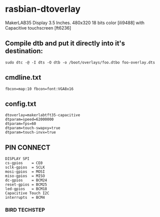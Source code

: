 # rasbian-dtoverlay
MakerLAB35 Display 3.5 Inches. 480x320 18 bits color [ili9488] with Capacitive touchscreen [ft6236] 

## Compile dtb and put it directly into it's destination:
~~~~
sudo dtc -@ -I dts -O dtb -o /boot/overlays/foo.dtbo foo-overlay.dts
~~~~
## cmdline.txt
~~~~
fbcon=map:10 fbcon=font:VGA8x16
~~~~
## config.txt
~~~~
dtoverlay=makerlabtft35-capacitive
dtparam=speed=62000000
dtparam=fps=60
dtparam=touch-swapxy=true
dtparam=touch-invx=true
~~~~

## PIN CONNECT
~~~~
DISPLAY SPI
cs-gpios    = CE0
sclk-gpios  = SCLK
mosi-gpios  = MOSI
miso-gpios  = MISO
dc-gpios    = BCM24
reset-gpios = BCM25
led-gpios   = BCM18
Capacitive Touch I2C
interrupts  = BCM4
~~~~
### BIRD TECHSTEP
